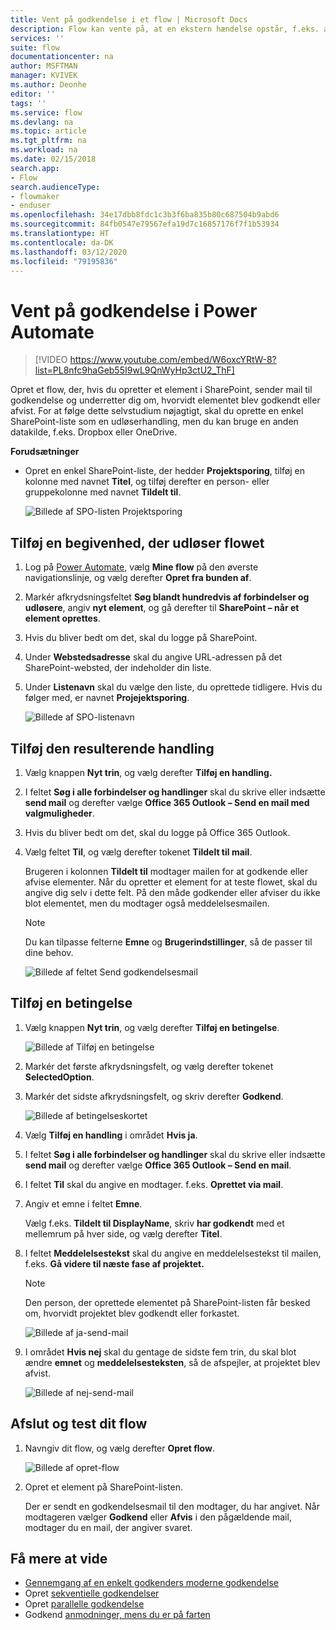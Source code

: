 ```yaml
---
title: Vent på godkendelse i et flow | Microsoft Docs
description: Flow kan vente på, at en ekstern hændelse opstår, f.eks. at en bruger godkender eller afviser en ændring, før der udføres en handling, f.eks. afsendelse af en meddelelse om beslutningen.
services: ''
suite: flow
documentationcenter: na
author: MSFTMAN
manager: KVIVEK
ms.author: Deonhe
editor: ''
tags: ''
ms.service: flow
ms.devlang: na
ms.topic: article
ms.tgt_pltfrm: na
ms.workload: na
ms.date: 02/15/2018
search.app:
- Flow
search.audienceType:
- flowmaker
- enduser
ms.openlocfilehash: 34e17dbb8fdc1c3b3f6ba835b80c687504b9abd6
ms.sourcegitcommit: 84fb0547e79567efa19d7c16857176f7f1b53934
ms.translationtype: HT
ms.contentlocale: da-DK
ms.lasthandoff: 03/12/2020
ms.locfileid: "79195836"
---
```

# <a name="wait-for-approval-in-power-automate"></a>Vent på godkendelse i Power Automate


> [!VIDEO https://www.youtube.com/embed/W6oxcYRtW-8?list=PL8nfc9haGeb55I9wL9QnWyHp3ctU2_ThF]
>


Opret et flow, der, hvis du opretter et element i SharePoint, sender mail til godkendelse og underretter dig om, hvorvidt elementet blev godkendt eller afvist. For at følge dette selvstudium nøjagtigt, skal du oprette en enkel SharePoint-liste som en udløserhandling, men du kan bruge en anden datakilde, f.eks. Dropbox eller OneDrive.

**Forudsætninger**

* Opret en enkel SharePoint-liste, der hedder **Projektsporing**, tilføj en kolonne med navnet **Titel**, og tilføj derefter en person- eller gruppekolonne med navnet **Tildelt til**.

   ![Billede af SPO-listen Projektsporing](./media/wait-for-approvals/project-tracker.png)

## <a name="add-an-event-to-trigger-the-flow"></a>Tilføj en begivenhed, der udløser flowet

1. Log på [Power Automate](https://flow.microsoft.com), vælg **Mine flow** på den øverste navigationslinje, og vælg derefter **Opret fra bunden af**.

1. Markér afkrydsningsfeltet **Søg blandt hundredvis af forbindelser og udløsere**, angiv **nyt element**, og gå derefter til **SharePoint – når et element oprettes**.

1. Hvis du bliver bedt om det, skal du logge på SharePoint.
1. Under **Webstedsadresse** skal du angive URL-adressen på det SharePoint-websted, der indeholder din liste.

1. Under **Listenavn** skal du vælge den liste, du oprettede tidligere. Hvis du følger med, er navnet **Projejektsporing**.

    ![Billede af SPO-listenavn](./media/wait-for-approvals/SPO-list-name.png)

## <a name="add-the-resulting-action"></a>Tilføj den resulterende handling

1. Vælg knappen **Nyt trin**, og vælg derefter **Tilføj en handling.**

1. I feltet **Søg i alle forbindelser og handlinger** skal du skrive eller indsætte **send mail** og derefter vælge **Office 365 Outlook – Send en mail med valgmuligheder**.

1. Hvis du bliver bedt om det, skal du logge på Office 365 Outlook.

1. Vælg feltet **Til**, og vælg derefter tokenet **Tildelt til mail**.

    Brugeren i kolonnen **Tildelt til** modtager mailen for at godkende eller afvise elementer. Når du opretter et element for at teste flowet, skal du angive dig selv i dette felt. På den måde godkender eller afviser du ikke blot elementet, men du modtager også meddelelsesmailen.

    > [!NOTE]
    > Du kan tilpasse felterne **Emne** og **Brugerindstillinger**, så de passer til dine behov.

    ![Billede af feltet Send godkendelsesmail](./media/wait-for-approvals/send-approval-email-to.png)

## <a name="add-a-condition"></a>Tilføj en betingelse

1. Vælg knappen **Nyt trin**, og vælg derefter **Tilføj en betingelse**.

    ![Billede af Tilføj en betingelse](./media/wait-for-approvals/add-a-condition.png)
1. Markér det første afkrydsningsfelt, og vælg derefter tokenet **SelectedOption**.
1. Markér det sidste afkrydsningsfelt, og skriv derefter **Godkend**.

    ![Billede af betingelseskortet](./media/wait-for-approvals/condition-card-2.png)

1. Vælg **Tilføj en handling** i området **Hvis ja**.

1. I feltet **Søg i alle forbindelser og handlinger** skal du skrive eller indsætte **send mail** og derefter vælge **Office 365 Outlook – Send en mail**.

1. I feltet **Til** skal du angive en modtager. f.eks. **Oprettet via mail**.

1. Angiv et emne i feltet **Emne**.

    Vælg f.eks. **Tildelt til DisplayName**, skriv **har godkendt** med et mellemrum på hver side, og vælg derefter **Titel**.

1. I feltet **Meddelelsestekst** skal du angive en meddelelsestekst til mailen, f.eks. **Gå videre til næste fase af projektet.**

    > [!NOTE]
    > Den person, der oprettede elementet på SharePoint-listen får besked om, hvorvidt projektet blev godkendt eller forkastet.

    ![Billede af ja-send-mail](./media/wait-for-approvals/if-yes-send-email-card-3.png)

1. I området **Hvis nej** skal du gentage de sidste fem trin, du skal blot ændre **emnet** og **meddelelsesteksten**, så de afspejler, at projektet blev afvist.

     ![Billede af nej-send-mail](./media/wait-for-approvals/no-send-email-2.png)

## <a name="finish-and-test-your-flow"></a>Afslut og test dit flow

1. Navngiv dit flow, og vælg derefter **Opret flow**.

     ![Billede af opret-flow](./media/wait-for-approvals/create-flow.png)
1. Opret et element på SharePoint-listen.

    Der er sendt en godkendelsesmail til den modtager, du har angivet. Når modtageren vælger **Godkend** eller **Afvis** i den pågældende mail, modtager du en mail, der angiver svaret.

## <a name="learn-more"></a>Få mere at vide

* [Gennemgang af en enkelt godkenders moderne godkendelse](modern-approvals.md)
* Opret [sekventielle godkendelser](sequential-modern-approvals.md)
* Opret [parallelle godkendelse](parallel-modern-approvals.md)
* Godkend [anmodninger, mens du er på farten](mobile-approvals.md)
